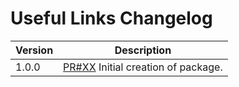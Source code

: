 # Useful Links Changelog

| Version | Description |
|---------|-------------|
| 1.0.0   | [PR#XX](https://github.com/BBC-News/psammead/pull/XX) Initial creation of package. |
